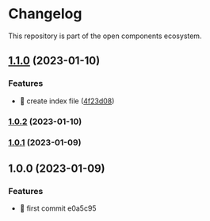 # Changelog

This repository is part of the open components ecosystem.
## [1.1.0](https://github.com/foxprogs/test-changelog/compare/v1.0.2...v1.1.0) (2023-01-10)


### Features

* :art: create index file ([4f23d08](https://github.com/foxprogs/test-changelog/commit/4f23d08af0fc37a5c1b71e1b86c5bbf51ece2332))

### [1.0.2](https://github.com/foxprogs/test-changelog/compare/v1.0.1...v1.0.2) (2023-01-10)

### [1.0.1](https://github.com/mokkapps/changelog-generator-demo/compare/v1.0.0...v1.0.1) (2023-01-09)

## 1.0.0 (2023-01-09)


### Features

* :rocket: first commit e0a5c95
